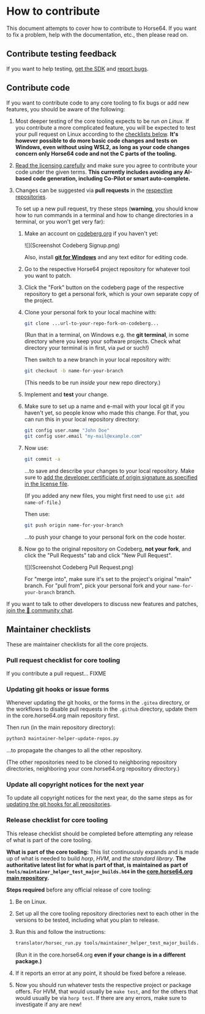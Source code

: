 
How to contribute
=================

This document attempts to cover how to contribute
to Horse64. If you want to fix a problem, help with
the documentation, etc., then please read on.


Contribute testing feedback
---------------------------

If you want to help testing, [get the SDK](
/docs/Resources.md#sdk) and [report bugs](
report-bugs).


Contribute code
---------------

If you want to contribute code to any core tooling to
fix bugs or add new features, you should be aware of the
following:

1. Most deeper testing of the core tooling expects to be
   run *on Linux.* If you contribute a more complicated
   feature, you will be expected to test your pull request
   on Linux according to the [checklists below](
   #maintainer-checklists). **It's however possible to do
   more basic code changes and tests on Windows,
   even without using WSL2, as long as your code changes
   concern only Horse64 code and not the C parts of the
   tooling.**

2. [Read the licensing carefully](/docs/Resources.md#license)
   and make sure you agree to contribute your code under
   the given terms. **This currently includes avoiding any
   AI-based code generation, including Co-Pilot or smart
   auto-complete.**

3. Changes can be suggested via **pull requests** in the
   [respective repositories](/docs/Resources.md).

   To set up a new pull request, try these steps (**warning**,
   you should know how to run commands in a terminal and
   how to change directories in a terminal, or you won't get
   very far):

   1. Make an account on [codeberg.org](
      https://codeberg.org/) if you haven't yet:

      ![](Screenshot Codeberg Signup.png)

      Also, install [**git for Windows**](
      https://git-scm.com/download/win) and any text
      editor for editing code.

   2. Go to the respective Horse64 project repository for
      whatever tool you want to patch.

   3. Click the "Fork" button on the codeberg page
      of the respective repository to get a personal
      fork, which is your own separate copy of the project.

   4. Clone your personal fork to your local machine with:

      ```bash
      git clone ...url-to-your-repo-fork-on-codeberg...
      ```

      (Run that in a terminal, on Windows
      e.g. the **git terminal**, in some directory where
      you keep your software projects. Check what directory
      your terminal is in first, via `pwd` or such!)

      Then switch to a new branch in your local repository
      with:

      ```bash
      git checkout -b name-for-your-branch
      ```

      (This needs to be run *inside* your new repo
      directory.)

   5. Implement and **test** your change.

   6. Make sure to set up a name and e-mail with your
      local git if you haven't yet, so people know who
      made this change. For that, you can run this in
      your local repository directory:

      ```bash
      git config user.name "John Doe"
      git config user.email "my-mail@example.com"
      ```

   7. Now use:

      ```bash
      git commit -a
      ```
      ...to save and describe your changes
      to your local repository. Make sure to
      [add the developer certificiate of origin
      signature as specified in the license file](
      /docs/Resources.md#license).

      (If you added any new files, you might first
      need to use `git add name-of-file`.)

      Then use:

      ```bash
      git push origin name-for-your-branch
      ```
      ...to push your change to your personal fork on
      the code hoster.

   8. Now go to the original repository on Codeberg, **not
      your fork**, and click the "Pull Requests" tab and
      click "New Pull Request".

      ![](Screenshot Codeberg Pull Request.png)

      For "merge into", make
      sure it's set to the project's original "main" branch.
      For "pull from", pick your personal fork and your
      `name-for-your-branch` branch.

If you want to talk to other developers to discuss new
features and patches, [join the 💬 community chat](
https://horse64.org/chat).


Maintainer checklists
---------------------

These are maintainer checklists for all the core projects.

### Pull request checklist for core tooling

If you contribute a pull request... FIXME

### Updating git hooks or issue forms

Whenever updating the git hooks, or the forms in the `.gitea`
directory, or the workflows to disable pull requests in the
`.github` directory, update them in the core.horse64.org main
repository first.

Then run (in the main repository directory):
```bash
python3 maintainer-helper-update-repos.py
```
...to propagate the changes to all the other repository.

(The other repositories need to be cloned to neighboring
repository directories, neighboring your core.horse64.org
repository directory.)

### Update all copyright notices for the next year

To update all copyright notices for the next year,
do the same steps as for [updating the git hooks for
all repositories](#updating-git-hooks-or-issue-forms).

### Release checklist for core tooling

This release checklist should be completed before attempting
any release of what is part of the core tooling.

**What is part of the core tooling:** This list continuously
expands and is made up of what is needed to build *horp*,
*HVM*, and *the standard library*. **The authoritative latest
list for what is part of that, is maintained as part of
`tools/maintainer_helper_test_major_builds.h64` in
the [core.horse64.org main repository](
/docs/Resources.md#standard-library).**

**Steps required** before any official release of core tooling:

1. Be on Linux.

2. Set up all the core tooling repository directories next to
   each other in the versions to be tested, including what
   you plan to release.

3. Run this and follow the instructions:

   ```bash
   translator/horsec_run.py tools/maintainer_helper_test_major_builds.h64
   ```

   (Run it in the core.horse64.org **even if your change is in a
   different package.)**

4. If it reports an error at any point, it should be fixed
   before a release.

5. Now you should run whatever tests the respective
   project or package offers. For HVM, that would usually be
   `make test`, and for the others that would usually be via
   `horp test`. If there are any errors, make sure to investigate
   if any are new!

